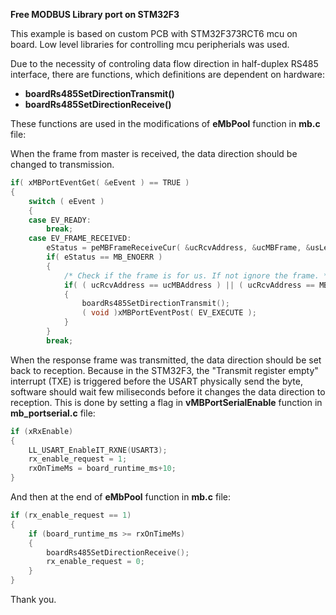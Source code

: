 **Free MODBUS Library port on STM32F3**

This example is based on custom PCB with STM32F373RCT6 mcu on board.
Low level libraries for controlling mcu peripherials was used.

Due to the necessity of controling data flow direction in half-duplex RS485 interface,
there are functions, which definitions are dependent on hardware:
* **boardRs485SetDirectionTransmit()**
* **boardRs485SetDirectionReceive()**
  
These functions are used in the modifications of **eMbPool** function in **mb.c** file:

When the frame from master is received, the data direction should be changed to transmission.

```C
if( xMBPortEventGet( &eEvent ) == TRUE )
{
    switch ( eEvent )
    {
    case EV_READY:
        break;
    case EV_FRAME_RECEIVED:
        eStatus = peMBFrameReceiveCur( &ucRcvAddress, &ucMBFrame, &usLength );
        if( eStatus == MB_ENOERR )
        {
            /* Check if the frame is for us. If not ignore the frame. */
            if( ( ucRcvAddress == ucMBAddress ) || ( ucRcvAddress == MB_ADDRESS_BROADCAST ) )
            {
                boardRs485SetDirectionTransmit();
                ( void )xMBPortEventPost( EV_EXECUTE );
            }
        }
        break;
```
When the response frame was transmitted, the data direction should be set back to reception.
Because in the STM32F3, the "Transmit register empty" interrupt (TXE) is triggered before the USART physically send the byte, software should wait few miliseconds before it changes the data direction to reception. This is done by setting a flag in **vMBPortSerialEnable** function in **mb_portserial.c** file:

```C
if (xRxEnable)
{
	LL_USART_EnableIT_RXNE(USART3);
	rx_enable_request = 1;
	rxOnTimeMs = board_runtime_ms+10;
}
```

And then at the end of **eMbPool** function in **mb.c** file:

```C
if (rx_enable_request == 1)
{
	if (board_runtime_ms >= rxOnTimeMs)
    {
        boardRs485SetDirectionReceive();
        rx_enable_request = 0;
    }
}
```

Thank you.
